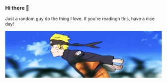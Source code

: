 ### Hi there 👋

Just a random guy do the thing I love. If you're readingh this, have a nice day!

![naruto running](https://github.com/monodyle/monodyle/raw/master/naruto.gif)
